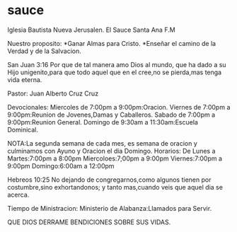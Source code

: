sauce
=====

Iglesia Bautista Nueva Jerusalen.
El Sauce Santa Ana F.M 

Nuestro proposito:
*Ganar Almas para Cristo.
*Enseñar el camino de la Verdad y de la Salvacion.

San Juan 3:16
Por que de tal manera amo Dios al mundo, que ha dado a su Hijo unigenito,para que todo aquel que en el cree,no se pierda,mas tenga vida eterna.

Pastor: Juan Alberto Cruz Cruz

Devocionales: 
Miercoles de 7:00pm a 9:00pm:Oracion.
Viernes de 7:00pm a 9:00pm:Reunion de Jovenes,Damas y Caballeros.
Sabado de 7:00pm a 9:00pm:Reunion General.
Domingo de 9:30am a 11:30am:Escuela Dominical.

NOTA:La segunda semana de cada mes, es semana de oracion y culminamos con Ayuno y Oracion el dia Domingo.
Horarios:
De Lunes a Martes:7:00pm a 8:00pm
Miercoloes:7;00pm a 9:00pm
Viernes:7:00pm a 9:00pm
Domingo:6:00am a 12:00pm

Hebreos 10:25
No dejando de congregarnos,como algunos tienen por costumbre,sino exhortandonos; y tanto mas,cuando veis que aquel dia se acerca.

Tiempo de Ministracion:
Ministerio de Alabanza:Llamados para Servir.

QUE DIOS DERRAME BENDICIONES SOBRE SUS VIDAS.
